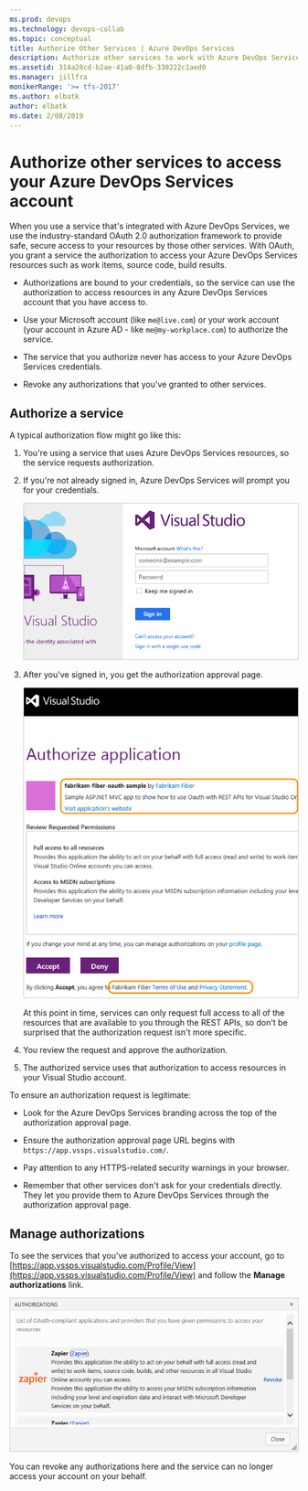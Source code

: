 ```yaml
---
ms.prod: devops
ms.technology: devops-collab
ms.topic: conceptual
title: Authorize Other Services | Azure DevOps Services
description: Authorize other services to work with Azure DevOps Services
ms.assetid: 314a28cd-b2ae-41a0-8dfb-330222c1aed0
ms.manager: jillfra
monikerRange: '>= tfs-2017'
ms.author: elbatk
author: elbatk
ms.date: 2/08/2019
---
```


#  Authorize other services to access your Azure DevOps Services account

When you use a service that's integrated with Azure DevOps Services,
we use the industry-standard OAuth 2.0 authorization framework to provide safe,
secure access to your resources by those other services.
With OAuth, you grant a service the authorization to access your Azure DevOps Services
resources such as work items, source code, build results.

- Authorizations are bound to your credentials,
so the service can use the authorization to access resources
in any Azure DevOps Services account that you have access to.

- Use your Microsoft account (like ```me@live.com```) or your work account
(your account in Azure AD - like ```me@my-workplace.com```) to authorize the service.

- The service that you authorize never has access to your Azure DevOps Services credentials.

- Revoke any authorizations that you've granted to other services.

## Authorize a service

A typical authorization flow might go like this:

1. You're using a service that uses Azure DevOps Services resources,
so the service requests authorization.

2. If you're not already signed in, Azure DevOps Services will prompt you for your credentials.

   <img alt="Azure DevOps Services sign in page" src="./_img/authorize/vso-sign-in.png" style="border: 1px solid #CCCCCC" />

3. After you've signed in, you get the authorization approval page.

   <img alt="Azure DevOps Services authorization page" src="./_img/authorize/vso-authorize.png" style="border: 1px solid #CCCCCC" />

   At this point in time, services can only request full access to all of the resources that are available to you through the REST APIs, so don't be surprised that the authorization request isn't more specific.

4. You review the request and approve the authorization.

5. The authorized service uses that authorization to access resources in your Visual Studio account.

To ensure an authorization request is legitimate:

- Look for the Azure DevOps Services branding across the top of the authorization approval page.

- Ensure the authorization approval page URL begins with ```https://app.vssps.visualstudio.com/```.

- Pay attention to any HTTPS-related security warnings in your browser.

- Remember that other services don't ask for your credentials directly. They let you provide them to Azure DevOps Services through the authorization approval page.

## Manage authorizations

To see the services that you've authorized to access your account,
go to [https://app.vssps.visualstudio.com/Profile/View](https://app.vssps.visualstudio.com/Profile/View)
and follow the **Manage authorizations** link.

<img alt="List of authorized services" src="./_img/authorize/authorizations.png" style="border: 1px solid #CCCCCC" />

You can revoke any authorizations here and the service can no longer access your account on your behalf.
